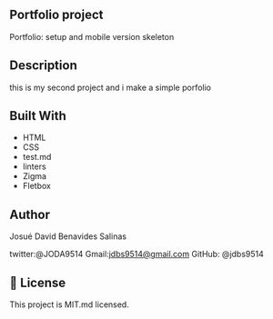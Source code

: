 ## Portfolio project

Portfolio: setup and mobile version skeleton

## Description

this is my second project and i make a simple porfolio 

## Built With

- HTML
- CSS
- test.md
- linters 
- Zigma
- Fletbox

## Author

Josué David Benavides Salinas

twitter:@JODA9514
Gmail:jdbs9514@gmail.com
GitHub: @jdbs9514

## 📝 License

This project is MIT.md licensed.
